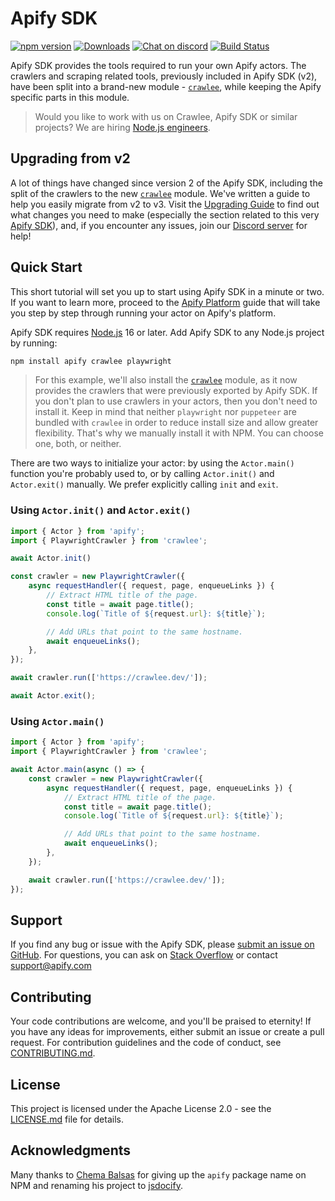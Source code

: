 # Apify SDK

[![npm version](https://badge.fury.io/js/apify.svg)](https://www.npmjs.com/package/apify)
[![Downloads](https://img.shields.io/npm/dm/apify.svg)](https://www.npmjs.com/package/apify)
[![Chat on discord](https://img.shields.io/discord/801163717915574323?label=discord)](https://discord.gg/jyEM2PRvMU)
[![Build Status](https://github.com/apify/apify-sdk-js/actions/workflows/test-and-release.yaml/badge.svg?branch=master)](https://github.com/apify/apify-sdk-js/actions/workflows/test-and-release.yaml)

Apify SDK provides the tools required to run your own Apify actors. The crawlers and scraping related tools, previously included in Apify SDK (v2), have been split into a brand-new module - [`crawlee`](https://npmjs.org/crawlee), while keeping the Apify specific parts in this module.

> Would you like to work with us on Crawlee, Apify SDK or similar projects? We are hiring [Node.js engineers](https://apify.com/jobs#senior-node.js-engineer).

## Upgrading from v2

A lot of things have changed since version 2 of the Apify SDK, including the split of the crawlers to the new [`crawlee`](https://npmjs.org/crawlee) module. We've written a guide to help you easily migrate from v2 to v3. Visit the [Upgrading Guide](https://docs.apify.com/sdk/js/docs/upgrading/upgrading-to-v3) to find out what changes you need to make (especially the section related to this very [Apify SDK](https://docs.apify.com/sdk/js/docs/upgrading/upgrading-to-v3#apify-sdk)), and, if you encounter any issues, join our [Discord server](https://discord.gg/jyEM2PRvMU) for help!

## Quick Start

This short tutorial will set you up to start using Apify SDK in a minute or two.
If you want to learn more, proceed to the [Apify Platform](https://docs.apify.com/sdk/js/docs/guides/apify-platform)
guide that will take you step by step through running your actor on Apify's platform.

Apify SDK requires [Node.js](https://nodejs.org/en/) 16 or later. Add Apify SDK to any Node.js project by running:

```bash
npm install apify crawlee playwright
```

> For this example, we'll also install the [`crawlee`](https://npmjs.org/crawlee) module, as it now provides the crawlers that were previously exported by Apify SDK. If you don't plan to use crawlers in your actors, then you don't need to install it. Keep in mind that neither `playwright` nor `puppeteer` are bundled with `crawlee` in order to reduce install size and allow greater flexibility. That's why we manually install it with NPM. You can choose one, both, or neither.

There are two ways to initialize your actor: by using the `Actor.main()` function you're probably used to, or by calling `Actor.init()` and `Actor.exit()` manually. We prefer explicitly calling `init` and `exit`.

### Using `Actor.init()` and `Actor.exit()`

```typescript
import { Actor } from 'apify';
import { PlaywrightCrawler } from 'crawlee';

await Actor.init()

const crawler = new PlaywrightCrawler({
    async requestHandler({ request, page, enqueueLinks }) {
        // Extract HTML title of the page.
        const title = await page.title();
        console.log(`Title of ${request.url}: ${title}`);

        // Add URLs that point to the same hostname.
        await enqueueLinks();
    },
});

await crawler.run(['https://crawlee.dev/']);

await Actor.exit();
```

### Using `Actor.main()`

```typescript
import { Actor } from 'apify';
import { PlaywrightCrawler } from 'crawlee';

await Actor.main(async () => {
    const crawler = new PlaywrightCrawler({
        async requestHandler({ request, page, enqueueLinks }) {
            // Extract HTML title of the page.
            const title = await page.title();
            console.log(`Title of ${request.url}: ${title}`);

            // Add URLs that point to the same hostname.
            await enqueueLinks();
        },
    });

    await crawler.run(['https://crawlee.dev/']);
});
```

## Support

If you find any bug or issue with the Apify SDK, please [submit an issue on GitHub](https://github.com/apify/apify-sdk-js/issues).
For questions, you can ask on [Stack Overflow](https://stackoverflow.com/questions/tagged/apify) or contact support@apify.com

## Contributing

Your code contributions are welcome, and you'll be praised to eternity!
If you have any ideas for improvements, either submit an issue or create a pull request.
For contribution guidelines and the code of conduct,
see [CONTRIBUTING.md](https://github.com/apify/apify-sdk-js/blob/master/CONTRIBUTING.md).

## License

This project is licensed under the Apache License 2.0 -
see the [LICENSE.md](https://github.com/apify/apify-sdk-js/blob/master/LICENSE.md) file for details.

## Acknowledgments

Many thanks to [Chema Balsas](https://www.npmjs.com/~jbalsas) for giving up the `apify` package name
on NPM and renaming his project to [jsdocify](https://www.npmjs.com/package/jsdocify).
